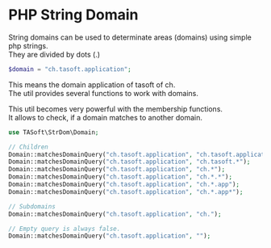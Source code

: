 # PHP String Domain
String domains can be used to determinate areas (domains) using simple php strings.  
They are divided by dots (.)

~~~~php
$domain = "ch.tasoft.application";
~~~~
This means the domain application of tasoft of ch.  
The util provides several functions to work with domains.

This util becomes very powerful with the membership functions.  
It allows to check, if a domain matches to another domain.

~~~~php
use TASoft\StrDom\Domain;

// Children
Domain::matchesDomainQuery("ch.tasoft.application", "ch.tasoft.application");   // true
Domain::matchesDomainQuery("ch.tasoft.application", "ch.tasoft.*");             // true
Domain::matchesDomainQuery("ch.tasoft.application", "ch.*");                    // false
Domain::matchesDomainQuery("ch.tasoft.application", "ch.*.*");                  // true
Domain::matchesDomainQuery("ch.tasoft.application", "ch.*.app");                // false
Domain::matchesDomainQuery("ch.tasoft.application", "ch.*.app*");               // true

// Subdomains
Domain::matchesDomainQuery("ch.tasoft.application", "ch.");                     // true

// Empty query is always false.
Domain::matchesDomainQuery("ch.tasoft.application", "");                        // false
~~~~